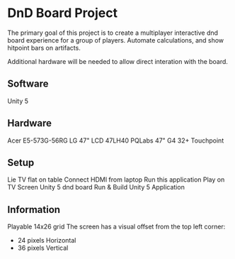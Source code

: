 # DnD Board Project
The primary goal of this project is to create a multiplayer interactive dnd board experience for a group of players. Automate calculations, and show hitpoint bars on artifacts.

Additional hardware will be needed to allow direct interation with the board.

## Software
Unity 5

## Hardware
Acer E5-573G-56RG
LG 47" LCD 47LH40
PQLabs 47" G4 32+ Touchpoint

## Setup
Lie TV flat on table
Connect HDMI from laptop
Run this application
Play on TV Screen
Unity 5 dnd board
Run & Build Unity 5 Application

## Information
Playable 14x26 grid
The screen has a visual offset from the top left corner:
  - 24 pixels Horizontal
  - 36 pixels Vertical
